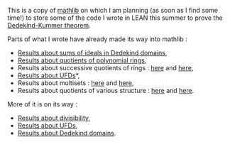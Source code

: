 This is a copy of [mathlib](https://github.com/leanprover-community/mathlib) on which I am planning (as soon as I find some time!) to store some of the code I wrote in LEAN this summer to prove the [Dedekind-Kummer theorem](https://kconrad.math.uconn.edu/blurbs/gradnumthy/dedekindf.pdf). 

Parts of what I wrote have already made its way into mathlib :
- [Results about sums of ideals in Dedekind domains](https://github.com/leanprover-community/mathlib/pull/9055), 
- [Results about quotients of polynomial rings](https://github.com/leanprover-community/mathlib/pull/9542),
- Results about successive quotients of rings : [here](https://github.com/leanprover-community/mathlib/pull/8668) and [here](https://github.com/leanprover-community/mathlib/pull/9649),
- [Results about UFDs](https://github.com/leanprover-community/mathlib/pull/9108)*,
- Results about multisets : [here](https://github.com/leanprover-community/mathlib/pull/9038) and [here](https://github.com/leanprover-community/mathlib/pull/9038),
- Results about quotients of various structure : [here](https://github.com/leanprover-community/mathlib/pull/8640) and [here](https://github.com/leanprover-community/mathlib/pull/8617).

More of it is on its way :
- [Results about divisibility](https://github.com/leanprover-community/mathlib/pull/10941),
- [Results about UFDs](https://github.com/leanprover-community/mathlib/pull/9345),
- [Results about Dedekind domains](https://github.com/leanprover-community/mathlib/pull/9345).
